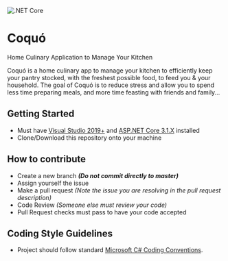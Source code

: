 ![.NET Core](https://github.com/arcum-omni/Coquo/workflows/.NET%20Core/badge.svg)

# Coquó
Home Culinary Application to Manage Your Kitchen

Coquó is a home culinary app to manage your kitchen to efficiently keep your pantry stocked, with the freshest possible food, to feed you & your household. The goal of Coquó is to reduce stress and allow you to spend less time preparing meals, and more time feasting with friends and family...

## Getting Started
- Must have [Visual Studio 2019+](https://visualstudio.microsoft.com/) 
and [ASP.NET Core 3.1.X](https://dotnet.microsoft.com/download/dotnet-core/3.1) installed
- Clone/Download this repository onto your machine

## How to contribute 
- Create a new branch *__(Do not commit directly to master)__*
- Assign yourself the issue
- Make a pull request *(Note the issue you are resolving in the pull request description)*
- Code Review *(Someone else must review your code)*
- Pull Request checks must pass to have your code accepted

## Coding Style Guidelines
- Project should follow standard [Microsoft C# Coding Conventions](https://docs.microsoft.com/en-us/dotnet/csharp/programming-guide/inside-a-program/coding-conventions).

